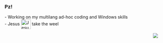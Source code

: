 ### Pz!

\- Working on my multilang ad-hoc coding and Windows skills  
\- Jesus <img style="vertical-align:middle" src="https://github.gallerycdn.vsassets.io/extensions/github/copilot/1.78.9758/1679004388603/Microsoft.VisualStudio.Services.Icons.Default" alt="Jesus" width="32"> take the weel
<p align="right">
<img src="http://www.hackthebox.eu/badge/image/223026">
<br>
<!--<img align="right" src="https://github-readme-stats.vercel.app/api/top-langs/?username=gbyx3&theme=calm&layout=compact&hide_border=true" width=220>
<br>-->
</p>

